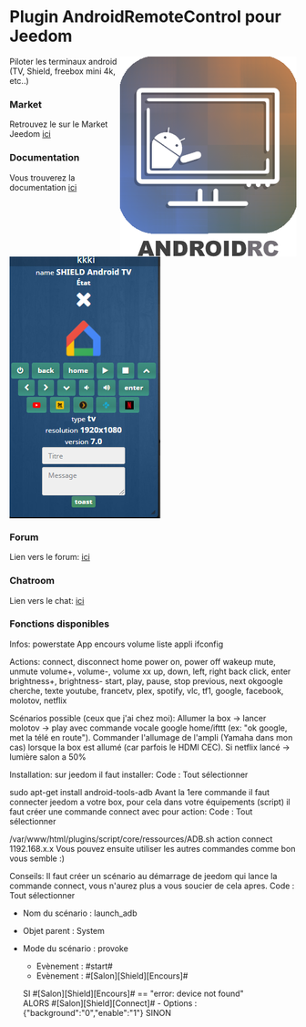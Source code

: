 # Plugin AndroidRemoteControl pour Jeedom

<img src="doc/images/AndroidRemoteControl_icon.png" align="right">

Piloter les terminaux android (TV, Shield, freebox mini 4k, etc..)


### Market

Retrouvez le sur le Market Jeedom [ici](https://www.jeedom.com/market/index.php?v=d&p=market&type=plugin&&name=AndroidRemoteControl)


### Documentation

Vous trouverez la documentation [ici](https://github.com/Jeedom-Plugins-Extra/AndroidRemoteControl/blob/stable/doc/fr_FR/index.asciidoc)

<img src="doc/images/AndroidRemoteControl_screenshot1.png" align="center">


### Forum
Lien vers le forum: [ici](https://www.jeedom.com/forum/viewtopic.php?f=142&t=34154)


### Chatroom
Lien vers le chat: [ici](https://gitter.im/Jeedom-Plugins-Extra/plugin-AndroidRemoteControl)


### Fonctions disponibles

Infos:
powerstate
App encours
volume
liste appli
ifconfig

Actions:
connect, disconnect
home
power on, power off
wakeup
mute, unmute
volume+, volume-, volume xx
up, down, left, right
back
click, enter
brightness+, brightness-
start, play, pause, stop
previous, next
okgoogle
cherche, texte
youtube, francetv, plex, spotify, vlc, tf1, google, facebook, molotov, netflix

Scénarios possible (ceux que j'ai chez moi):
Allumer la box -> lancer molotov -> play avec commande vocale google home/ifttt (ex: "ok google, met la télé en route").
Commander l'allumage de l'ampli (Yamaha dans mon cas) lorsque la box est allumé (car parfois le HDMI CEC).
Si netflix lancé -> lumière salon a 50%

Installation:
sur jeedom il faut installer:
Code : Tout sélectionner

sudo apt-get install android-tools-adb
Avant la 1ere commande il faut connecter jeedom a votre box, pour cela dans votre équipements (script) il faut créer une commande connect avec pour action:
Code : Tout sélectionner

/var/www/html/plugins/script/core/ressources/ADB.sh action connect 1192.168.x.x
Vous pouvez ensuite utiliser les autres commandes comme bon vous semble :)

Conseils:
Il faut créer un scénario au démarrage de jeedom qui lance la commande connect, vous n'aurez plus a vous soucier de cela apres.
Code : Tout sélectionner

- Nom du scénario : launch_adb
- Objet parent : System
- Mode du scénario : provoke
    - Evènement : #start#
    - Evènement : #[Salon][Shield][Encours]#
    
    SI #[Salon][Shield][Encours]# == "error: device not found"  
    ALORS
     #[Salon][Shield][Connect]# - Options : {"background":"0","enable":"1"}
    SINON

